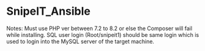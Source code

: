 # SnipeIT_Ansible

Notes:
Must use PHP ver between 7.2 to 8.2 or else the Composer will fail while installing.
SQL user login (Root/snipeit1) should be same login which is used to login into the MySQL server of the target machine.
